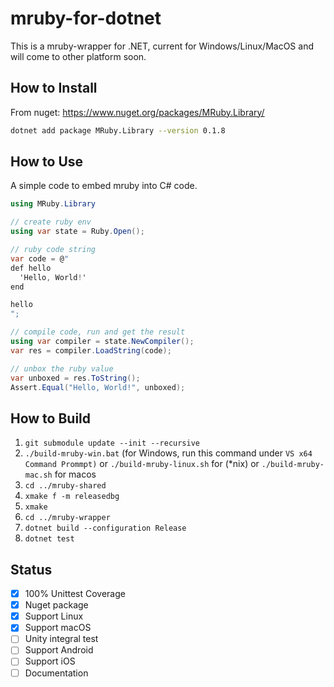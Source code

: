 # mruby-for-dotnet

This is a mruby-wrapper for .NET, current for Windows/Linux/MacOS and will come to other platform soon.

## How to Install

From nuget: https://www.nuget.org/packages/MRuby.Library/

```bash
dotnet add package MRuby.Library --version 0.1.8
```

## How to Use

A simple code to embed mruby into C# code.

```csharp
using MRuby.Library

// create ruby env
using var state = Ruby.Open();

// ruby code string
var code = @"
def hello
  'Hello, World!'
end

hello
";

// compile code, run and get the result
using var compiler = state.NewCompiler();
var res = compiler.LoadString(code);

// unbox the ruby value
var unboxed = res.ToString();
Assert.Equal("Hello, World!", unboxed);

```

## How to Build

1. `git submodule update --init --recursive`
2. `./build-mruby-win.bat` (for Windows, run this command under `VS x64 Command Prommpt)` or `./build-mruby-linux.sh` 
   for (*nix) or `./build-mruby-mac.sh` for macos 
3. `cd ../mruby-shared`
4. `xmake f -m releasedbg`
5. `xmake`
6. `cd ../mruby-wrapper`
7. `dotnet build --configuration Release`
8. `dotnet test`

## Status

- [X] 100% Unittest Coverage
- [X] Nuget package
- [X] Support Linux
- [X] Support macOS
- [ ] Unity integral test
- [ ] Support Android
- [ ] Support iOS
- [ ] Documentation
